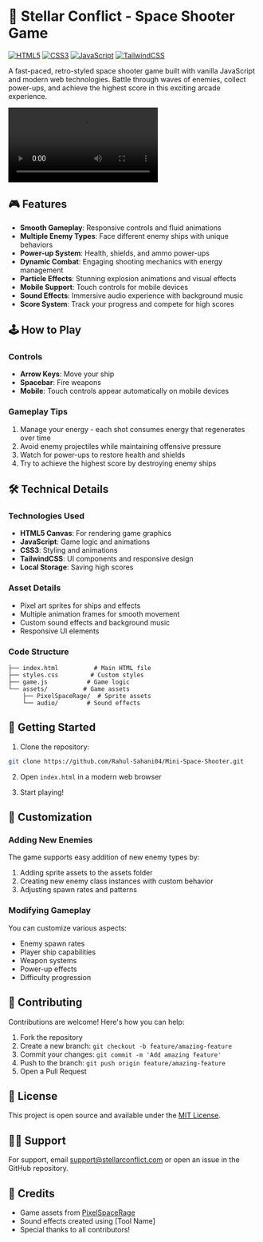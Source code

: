 # 🚀 Stellar Conflict - Space Shooter Game

[![HTML5](https://img.shields.io/badge/html5-%23E34F26.svg?style=for-the-badge&logo=html5&logoColor=white)](https://developer.mozilla.org/en-US/docs/Web/HTML)
[![CSS3](https://img.shields.io/badge/css3-%231572B6.svg?style=for-the-badge&logo=css3&logoColor=white)](https://developer.mozilla.org/en-US/docs/Web/CSS)
[![JavaScript](https://img.shields.io/badge/javascript-%23323330.svg?style=for-the-badge&logo=javascript&logoColor=%23F7DF1E)](https://developer.mozilla.org/en-US/docs/Web/JavaScript)
[![TailwindCSS](https://img.shields.io/badge/tailwindcss-%2338B2AC.svg?style=for-the-badge&logo=tailwind-css&logoColor=white)](https://tailwindcss.com/)

A fast-paced, retro-styled space shooter game built with vanilla JavaScript and modern web technologies. Battle through waves of enemies, collect power-ups, and achieve the highest score in this exciting arcade experience.

![Stellar Conflict Gameplay MP4](previews/gameplay.mp4)

## 🎮 Features

- **Smooth Gameplay**: Responsive controls and fluid animations
- **Multiple Enemy Types**: Face different enemy ships with unique behaviors
- **Power-up System**: Health, shields, and ammo power-ups
- **Dynamic Combat**: Engaging shooting mechanics with energy management
- **Particle Effects**: Stunning explosion animations and visual effects
- **Mobile Support**: Touch controls for mobile devices
- **Sound Effects**: Immersive audio experience with background music
- **Score System**: Track your progress and compete for high scores

## 🕹️ How to Play

### Controls
- **Arrow Keys**: Move your ship
- **Spacebar**: Fire weapons
- **Mobile**: Touch controls appear automatically on mobile devices

### Gameplay Tips
1. Manage your energy - each shot consumes energy that regenerates over time
2. Avoid enemy projectiles while maintaining offensive pressure
3. Watch for power-ups to restore health and shields
4. Try to achieve the highest score by destroying enemy ships

## 🛠️ Technical Details

### Technologies Used
- **HTML5 Canvas**: For rendering game graphics
- **JavaScript**: Game logic and animations
- **CSS3**: Styling and animations
- **TailwindCSS**: UI components and responsive design
- **Local Storage**: Saving high scores

### Asset Details
- Pixel art sprites for ships and effects
- Multiple animation frames for smooth movement
- Custom sound effects and background music
- Responsive UI elements

### Code Structure
```
├── index.html          # Main HTML file
├── styles.css         # Custom styles
├── game.js           # Game logic
└── assets/          # Game assets
    ├── PixelSpaceRage/  # Sprite assets
    └── audio/        # Sound effects
```

## 🚀 Getting Started

1. Clone the repository:
```bash
git clone https://github.com/Rahul-Sahani04/Mini-Space-Shooter.git
```

2. Open `index.html` in a modern web browser

3. Start playing!

## 🎨 Customization

### Adding New Enemies
The game supports easy addition of new enemy types by:
1. Adding sprite assets to the assets folder
2. Creating new enemy class instances with custom behavior
3. Adjusting spawn rates and patterns

### Modifying Gameplay
You can customize various aspects:
- Enemy spawn rates
- Player ship capabilities
- Weapon systems
- Power-up effects
- Difficulty progression

## 🤝 Contributing

Contributions are welcome! Here's how you can help:

1. Fork the repository
2. Create a new branch: `git checkout -b feature/amazing-feature`
3. Commit your changes: `git commit -m 'Add amazing feature'`
4. Push to the branch: `git push origin feature/amazing-feature`
5. Open a Pull Request

## 📝 License

This project is open source and available under the [MIT License](LICENSE).

## 🙋‍♂️ Support

For support, email support@stellarconflict.com or open an issue in the GitHub repository.

## 🌟 Credits

- Game assets from [PixelSpaceRage](https://example.com)
- Sound effects created using [Tool Name]
- Special thanks to all contributors!